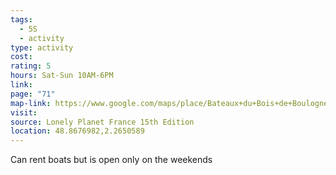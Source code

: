 ```yaml
---
tags:
  - 5S
  - activity
type: activity
cost: 
rating: 5
hours: Sat-Sun 10AM-6PM
link: 
page: "71"
map-link: https://www.google.com/maps/place/Bateaux+du+Bois+de+Boulogne/@48.8635404,2.2566307,16z/data=!4m14!1m7!3m6!1s0x47e6654ea4b543eb:0x8435b394666698ae!2sLac+Inf%C3%A9rieur!8m2!3d48.8669784!4d2.2628405!16s%2Fg%2F1tjt17cq!3m5!1s0x47e6654f89511c05:0x749e94e79402e2a2!8m2!3d48.8675945!4d2.2649656!16s%2Fg%2F11bzv8fzd9?entry=ttu&g_ep=EgoyMDI0MTAxNi4wIKXMDSoASAFQAw%3D%3D
visit: 
source: Lonely Planet France 15th Edition
location: 48.8676982,2.2650589
---
```

Can rent boats but is open only on the weekends